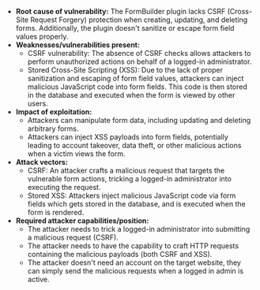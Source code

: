 - **Root cause of vulnerability:** The FormBuilder plugin lacks CSRF (Cross-Site Request Forgery) protection when creating, updating, and deleting forms. Additionally, the plugin doesn't sanitize or escape form field values properly.
- **Weaknesses/vulnerabilities present:**
    - CSRF vulnerability:  The absence of CSRF checks allows attackers to perform unauthorized actions on behalf of a logged-in administrator.
    - Stored Cross-Site Scripting (XSS):  Due to the lack of proper sanitization and escaping of form field values, attackers can inject malicious JavaScript code into form fields. This code is then stored in the database and executed when the form is viewed by other users.
- **Impact of exploitation:**
    -  Attackers can manipulate form data, including updating and deleting arbitrary forms.
    -  Attackers can inject XSS payloads into form fields, potentially leading to account takeover, data theft, or other malicious actions when a victim views the form.
- **Attack vectors:**
    - CSRF: An attacker crafts a malicious request that targets the vulnerable form actions, tricking a logged-in administrator into executing the request.
    - Stored XSS: Attackers inject malicious JavaScript code via form fields which gets stored in the database, and is executed when the form is rendered.
- **Required attacker capabilities/position:**
    - The attacker needs to trick a logged-in administrator into submitting a malicious request (CSRF).
    - The attacker needs to have the capability to craft HTTP requests containing the malicious payloads (both CSRF and XSS).
    -  The attacker doesn't need an account on the target website, they can simply send the malicious requests when a logged in admin is active.